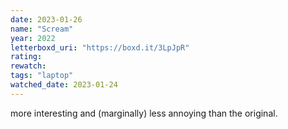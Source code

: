 ```yaml
---
date: 2023-01-26
name: "Scream"
year: 2022
letterboxd_uri: "https://boxd.it/3LpJpR"
rating: 
rewatch: 
tags: "laptop"
watched_date: 2023-01-24
---
```


more interesting and (marginally) less annoying than the original.
